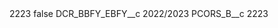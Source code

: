 <?xml version="1.0" encoding="UTF-8"?>
<CustomMetadata xmlns="http://soap.sforce.com/2006/04/metadata" xmlns:xsi="http://www.w3.org/2001/XMLSchema-instance" xmlns:xsd="http://www.w3.org/2001/XMLSchema">
    <label>2223</label>
    <protected>false</protected>
    <values>
        <field>DCR_BBFY_EBFY__c</field>
        <value xsi:type="xsd:string">2022/2023</value>
    </values>
    <values>
        <field>PCORS_B__c</field>
        <value xsi:type="xsd:string">2223</value>
    </values>
</CustomMetadata>
